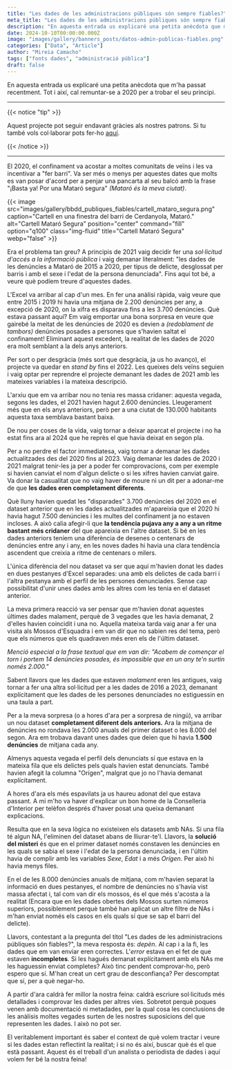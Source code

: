 ```yaml
---
title: "Les dades de les administracions públiques són sempre fiables?"
meta_title: "Les dades de les administracions públiques són sempre fiables?"
description: "En aquesta entrada us explicaré una petita anècdota que m'ha passat recentment."
date: 2024-10-10T00:00:00.000Z
image: "images/gallery/banners_posts/datos-admin-publicas-fiables.png"
categories: ["Data", "Article"]
author: "Mireia Camacho"
tags: ["fonts dades", "administració pública"]
draft: false
---
```


En aquesta entrada us explicaré una petita anècdota que m'ha passat recentment. Tot i així, cal remuntar-se a 2020 per a trobar el seu principi.

<hr>

{{< notice "tip" >}}

Aquest projecte pot seguir endavant gràcies als nostres patrons. Si tu també vols col·laborar pots fer-ho [aquí](https://www.patreon.com/user/creators?u=136816989 "Mirai Data Patreon page").

{{< /notice >}} 

<hr>

El 2020, el confinament va acostar a moltes comunitats de veïns i les va incentivar a "fer barri". Va ser més o menys per aquestes dates que molts es van posar d'acord per a penjar una pancarta al seu balcó amb la frase "¡Basta ya! Por una Mataró segura" *(Mataró és la meva ciutat)*.

{{< image src="images/gallery/bbdd_publiques_fiables/cartell_mataro_segura.png" caption="Cartell en una finestra del barri de Cerdanyola, Mataró." alt="Cartell Mataró Segura" position="center" command="fill" option="q100" class="img-fluid" title="Cartell Mataró Segura"  webp="false" >}} 


Era el problema tan greu? A principis de 2021 vaig decidir fer una *sol·licitud d'accés a la informació pública* i vaig demanar literalment: "les dades de les denúncies a Mataró de 2015 a 2020, per tipus de delicte, desglossat per barris i amb el sexe i l'edat de la persona denunciada". Fins aquí tot bé, a veure què podíem treure d'aquestes dades.

L'Excel va arribar al cap d'un mes. En fer una anàlisi ràpida, vaig veure que entre 2015 i 2019 hi havia una mitjana de 2.200 denúncies per any, a excepció de 2020, on la xifra es disparava fins a les 3.700 denúncies. Què estava passant aquí? Em vaig emportar una bona sorpresa en veure que gairebé la meitat de les denúncies de 2020 es devien a *(redoblament de tambors)* denúncies posades a persones que s'havien saltat el confinament! Eliminant aquest excedent, la realitat de les dades de 2020 era molt semblant a la dels anys anteriors.

Per sort o per desgràcia (més sort que desgràcia, ja us ho avanço), el projecte va quedar en *stand by* fins el 2022. Les queixes dels veïns seguien i vaig optar per reprendre el projecte demanant les dades de 2021 amb les mateixes variables i la mateixa descripció.

L'arxiu que em va arribar nou no tenia res massa cridaner: aquesta vegada, segons les dades, el 2021 havien hagut 2.600 denúncies. Lleugerament més que en els anys anteriors, però per a una ciutat de 130.000 habitants aquesta taxa semblava bastant baixa.

De nou per coses de la vida, vaig tornar a deixar aparcat el projecte i no ha estat fins ara al 2024 que he reprès el que havia deixat en segon pla.

Per a no perdre el factor immediatesa, vaig tornar a demanar les dades actualitzades des del 2020 fins al 2023. Vaig demanar les dades de 2020 i 2021 malgrat tenir-les ja per a poder fer comprovacions, com per exemple si havien canviat el nom d'algun delicte o si les xifres havien canviat gaire. Va donar la casualitat que no vaig haver de moure ni un dit per a adonar-me de que **les dades eren completament diferents**.

Què lluny havien quedat les "disparades" 3.700 denúncies del 2020 en el dataset anterior que en les dades actualitzades m'apareixia que el 2020 hi havia hagut 7.500 denúncies i les multes del confinament ja no estaven incloses. A això calia afegir-li que **la tendència pujava any a any a un ritme bastant més cridaner** del que apareixia en l'altre dataset. Si bé en les dades anteriors teníem una diferència de desenes o centenars de denúncies entre any i any, en les noves dades hi havia una clara tendència ascendent que creixia a ritme de centenars o milers.

L'única diferència del nou dataset va ser que aquí m'havien donat les dades en dues pestanyes d'Excel separades: una amb els delictes de cada barri i l'altra pestanya amb el perfil de les persones denunciades. Sense cap possibilitat d'unir unes dades amb les altres com les tenia en el dataset anterior.

La meva primera reacció va ser pensar que m'havien donat aquestes últimes dades malament, perquè de 3 vegades que les havia demanat, 2 d'elles havien coincidit i una no. Aquella mateixa tarda vaig anar a fer una visita als Mossos d'Esquadra i em van dir que no sabien res del tema, però que els números que els quadraven més eren els de l'últim dataset.

*Menció especial a la frase textual que em van dir: "Acabem de començar el torn i portem 14 denúncies posades, és impossible que en un any te'n surtin només 2.000."*  

Sabent llavors que les dades que estaven *malament* eren les antigues, vaig tornar a fer una altra sol·licitud per a les dades de 2016 a 2023, demanant explícitament que les dades de les persones denunciades no estiguessin en una taula a part.

Per a la meva sorpresa (o a hores d'ara per a sorpresa de ningú), va arribar un nou dataset **completament diferent dels anteriors.** Ara la mitjana de denúncies no rondava les 2.000 anuals del primer dataset o les 8.000 del segon. Ara em trobava davant unes dades que deien que hi havia **1.500 denúncies** de mitjana cada any.

Almenys aquesta vegada el perfil dels denunciats sí que estava en la mateixa fila que els delictes pels quals havien estat denunciats. També havien afegit la columna "Orígen", malgrat que jo no l'havia demanat explícitament.

A hores d'ara els més espavilats ja us haureu adonat del que estava passant. A mi m'ho va haver d'explicar un bon home de la Conselleria d'Interior per telèfon després d'haver posat una queixa demanant explicacions.

Resulta que en la seva lògica no existeixen els datasets amb NAs. Si una fila té algun NA, l'eliminen del dataset abans de lliurar-te'l. Llavors, la **solució del misteri** és que en el primer dataset només constaven les denúncies en les quals se sabia el sexe i l'edat de la persona denunciada, i en l'últim havia de complir amb les variables *Sexe*, *Edat* i a més *Orígen*. Per això hi havia menys files.

En el de les 8.000 denúncies anuals de mitjana, com m'havien separat la informació en dues pestanyes, el nombre de denúncies no s'havia vist massa afectat i, tal com van dir els mossos, és el que més s'acosta a la realitat (Encara que en les dades obertes dels Mossos surten números superiors, possiblement perquè també han aplicat un altre filtre de NAs i m'han enviat només els casos en els quals sí que se sap el barri del delicte).

Llavors, contestant a la pregunta del títol "Les dades de les administracions públiques són fiables?", la meva resposta és: *depèn*. Al cap i a la fi, les dades que em van enviar eren correctes. L'*error* estava en el fet de que estaven **incompletes**. Si les hagués demanat explícitament amb els NAs me les haguessin enviat completes? Això tinc pendent comprovar-ho, però espero que sí. M'han creat un cert grau de desconfiança? Per descomptat que sí, per a què negar-ho.

A partir d'ara caldrà fer millor la nostra feina: caldrà escriure sol·licituds més detallades i comprovar les dades per altres vies. Sobretot perquè poques venen amb documentació ni metadades, per la qual cosa les conclusions de les anàlisis moltes vegades surten de les nostres suposicions del que representen les dades. I això no pot ser.

El veritablement important és saber el context de què volem tractar i veure si les dades estan reflectint la realitat; i si no és així, buscar què és el que està passant. Aquest és el treball d'un analista o periodista de dades i aquí volem fer bé la nostra feina!